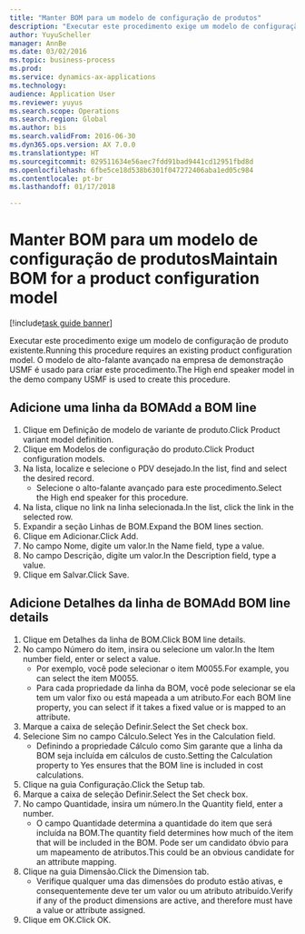 ```yaml
--- 
title: "Manter BOM para um modelo de configuração de produtos"
description: "Executar este procedimento exige um modelo de configuração de produto existente."
author: YuyuScheller
manager: AnnBe
ms.date: 03/02/2016
ms.topic: business-process
ms.prod: 
ms.service: dynamics-ax-applications
ms.technology: 
audience: Application User
ms.reviewer: yuyus
ms.search.scope: Operations
ms.search.region: Global
ms.author: bis
ms.search.validFrom: 2016-06-30
ms.dyn365.ops.version: AX 7.0.0
ms.translationtype: HT
ms.sourcegitcommit: 029511634e56aec7fdd91bad9441cd12951fbd8d
ms.openlocfilehash: 6fbe5ce18d538b6301f047272406aba1ed05c984
ms.contentlocale: pt-br
ms.lasthandoff: 01/17/2018

---
```

# <a name="maintain-bom-for-a-product-configuration-model"></a><span data-ttu-id="0fac6-103">Manter BOM para um modelo de configuração de produtos</span><span class="sxs-lookup"><span data-stu-id="0fac6-103">Maintain BOM for a product configuration model</span></span>

[!include[task guide banner](../../includes/task-guide-banner.md)]

<span data-ttu-id="0fac6-104">Executar este procedimento exige um modelo de configuração de produto existente.</span><span class="sxs-lookup"><span data-stu-id="0fac6-104">Running this procedure requires an existing product configuration model.</span></span> <span data-ttu-id="0fac6-105">O modelo de alto-falante avançado na empresa de demonstração USMF é usado para criar este procedimento.</span><span class="sxs-lookup"><span data-stu-id="0fac6-105">The High end speaker model in the demo company USMF is used to create this procedure.</span></span>


## <a name="add-a-bom-line"></a><span data-ttu-id="0fac6-106">Adicione uma linha da BOM</span><span class="sxs-lookup"><span data-stu-id="0fac6-106">Add a BOM line</span></span>
1. <span data-ttu-id="0fac6-107">Clique em Definição de modelo de variante de produto.</span><span class="sxs-lookup"><span data-stu-id="0fac6-107">Click Product variant model definition.</span></span>
2. <span data-ttu-id="0fac6-108">Clique em Modelos de configuração do produto.</span><span class="sxs-lookup"><span data-stu-id="0fac6-108">Click Product configuration models.</span></span>
3. <span data-ttu-id="0fac6-109">Na lista, localize e selecione o PDV desejado.</span><span class="sxs-lookup"><span data-stu-id="0fac6-109">In the list, find and select the desired record.</span></span>
    * <span data-ttu-id="0fac6-110">Selecione o alto-falante avançado para este procedimento.</span><span class="sxs-lookup"><span data-stu-id="0fac6-110">Select the High end speaker for this procedure.</span></span>  
4. <span data-ttu-id="0fac6-111">Na lista, clique no link na linha selecionada.</span><span class="sxs-lookup"><span data-stu-id="0fac6-111">In the list, click the link in the selected row.</span></span>
5. <span data-ttu-id="0fac6-112">Expandir a seção Linhas de BOM.</span><span class="sxs-lookup"><span data-stu-id="0fac6-112">Expand the BOM lines section.</span></span>
6. <span data-ttu-id="0fac6-113">Clique em Adicionar.</span><span class="sxs-lookup"><span data-stu-id="0fac6-113">Click Add.</span></span>
7. <span data-ttu-id="0fac6-114">No campo Nome, digite um valor.</span><span class="sxs-lookup"><span data-stu-id="0fac6-114">In the Name field, type a value.</span></span>
8. <span data-ttu-id="0fac6-115">No campo Descrição, digite um valor.</span><span class="sxs-lookup"><span data-stu-id="0fac6-115">In the Description field, type a value.</span></span>
9. <span data-ttu-id="0fac6-116">Clique em Salvar.</span><span class="sxs-lookup"><span data-stu-id="0fac6-116">Click Save.</span></span>

## <a name="add-bom-line-details"></a><span data-ttu-id="0fac6-117">Adicione Detalhes da linha de BOM</span><span class="sxs-lookup"><span data-stu-id="0fac6-117">Add BOM line details</span></span>
1. <span data-ttu-id="0fac6-118">Clique em Detalhes da linha de BOM.</span><span class="sxs-lookup"><span data-stu-id="0fac6-118">Click BOM line details.</span></span>
2. <span data-ttu-id="0fac6-119">No campo Número do item, insira ou selecione um valor.</span><span class="sxs-lookup"><span data-stu-id="0fac6-119">In the Item number field, enter or select a value.</span></span>
    * <span data-ttu-id="0fac6-120">Por exemplo, você pode selecionar o item M0055.</span><span class="sxs-lookup"><span data-stu-id="0fac6-120">For example, you can select the item M0055.</span></span>  
    * <span data-ttu-id="0fac6-121">Para cada propriedade da linha da BOM, você pode selecionar se ela tem um valor fixo ou está mapeada a um atributo.</span><span class="sxs-lookup"><span data-stu-id="0fac6-121">For each BOM line property, you can select if it takes a fixed value or is mapped to an attribute.</span></span>  
3. <span data-ttu-id="0fac6-122">Marque a caixa de seleção Definir.</span><span class="sxs-lookup"><span data-stu-id="0fac6-122">Select the Set check box.</span></span>
4. <span data-ttu-id="0fac6-123">Selecione Sim no campo Cálculo.</span><span class="sxs-lookup"><span data-stu-id="0fac6-123">Select Yes in the Calculation field.</span></span>
    * <span data-ttu-id="0fac6-124">Definindo a propriedade Cálculo como Sim garante que a linha da BOM seja incluída em cálculos de custo.</span><span class="sxs-lookup"><span data-stu-id="0fac6-124">Setting the Calculation property to Yes ensures that the BOM line is included in cost calculations.</span></span>  
5. <span data-ttu-id="0fac6-125">Clique na guia Configuração.</span><span class="sxs-lookup"><span data-stu-id="0fac6-125">Click the Setup tab.</span></span>
6. <span data-ttu-id="0fac6-126">Marque a caixa de seleção Definir.</span><span class="sxs-lookup"><span data-stu-id="0fac6-126">Select the Set check box.</span></span>
7. <span data-ttu-id="0fac6-127">No campo Quantidade, insira um número.</span><span class="sxs-lookup"><span data-stu-id="0fac6-127">In the Quantity field, enter a number.</span></span>
    * <span data-ttu-id="0fac6-128">O campo Quantidade determina a quantidade do item que será incluída na BOM.</span><span class="sxs-lookup"><span data-stu-id="0fac6-128">The quantity field determines how much of the item that will be included in the BOM.</span></span> <span data-ttu-id="0fac6-129">Pode ser um candidato óbvio para um mapeamento de atributos.</span><span class="sxs-lookup"><span data-stu-id="0fac6-129">This could be an obvious candidate for an attribute mapping.</span></span>  
8. <span data-ttu-id="0fac6-130">Clique na guia Dimensão.</span><span class="sxs-lookup"><span data-stu-id="0fac6-130">Click the Dimension tab.</span></span>
    * <span data-ttu-id="0fac6-131">Verifique qualquer uma das dimensões do produto estão ativas, e consequentemente deve ter um valor ou um atributo atribuído.</span><span class="sxs-lookup"><span data-stu-id="0fac6-131">Verify if any of the product dimensions are active,  and therefore must have a value or attribute assigned.</span></span>  
9. <span data-ttu-id="0fac6-132">Clique em OK.</span><span class="sxs-lookup"><span data-stu-id="0fac6-132">Click OK.</span></span>


